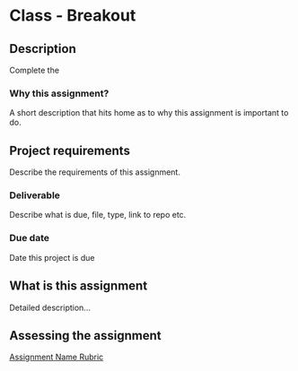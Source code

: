# Class - Breakout 

## Description 

Complete the 

### Why this assignment?

A short description that hits home as to why this assignment is important to do. 

## Project requirements

Describe the requirements of this assignment.

### Deliverable

Describe what is due, file, type, link to repo etc. 

### Due date

Date this project is due

## What is this assignment 

Detailed description... 

## Assessing the assignment

[Assignment Name Rubric](./assignment-rubric.md)



